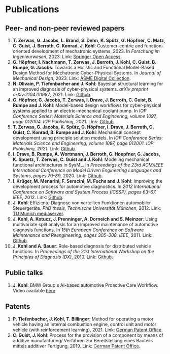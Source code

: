 # Publications

## Peer- and non-peer reviewed papers

1. **T. Zerwas**, **G. Jacobs**, **L. Brand**, **S. Dehn**, **K. Spütz**, **G. Höpfner**, **C. Matz**, **C. Guist**, **J. Berroth**, **C. Konrad**, **J. Kohl**: 
Customer-centric and function-oriented development of mechatronic systems, 2023. In *Forschung im Ingenieurwesen*, 2023. Link: [Springer Open Access](https://link.springer.com/article/10.1007/s10010-023-00658-7).
2. **G. Höpfner, I. Nachmann, T. Zerwas, J. Berroth, J. Kohl, C. Guist, B. Rumpe, G. Jacobs**: Towards a Holistic and Functional Model-Based Design Method for Mechatronic Cyber-Physical Systems. In *Journal of Mechanical Design*, 2023. Link: [ASME Digital Collection](https://asmedigitalcollection.asme.org/computingengineering/article-abstract/doi/10.1115/1.4056807/1156489/Towards-a-Holistic-and-Functional-Model-Based).
3.  **N. Olivain, P. Tiefenbacher and J. Kohl**: Bayesian structural learning for an improved diagnosis of cyber-physical systems. *arXiv preprint arXiv:2104.00987*, 2021. Link: [Github](https://github.com/JensKohl/Publications/blob/main/2021%20Bayesian%20Structural%20Learning%20for%20an%20Improved%20Diagnosis%20of%20Cyber-Physical%20Systems.pdf).
4.  **G. Höpfner, G. Jacobs, T. Zerwas, I. Drave, J. Berroth, C. Guist, B. Rumpe and J. Kohl**: Model-based design workflows for cyber-physical systems applied to an electric-mechanical coolant pump. In *IOP Conference Series: Materials Science and Engineering, volume 1097, page 012004. IOP Publishing*, 2021. Link: [Github](https://github.com/JensKohl/Publications/blob/main/2021%20Model-Based%20Design%20Workflows%20for%20Cyber-Physical%20Systems%20Applied%20to%20an%20Electric-Mechanical%20Coolant%20Pump.pdf).
5.  **T. Zerwas, G. Jacobs, K. Spütz, G. Höpfner, I. Drave, J. Berroth, C. Guist, C. Konrad, B. Rumpe and J. Kohl**: Mechanical concept development using principle solution models. In *IOP Conference Series: Materials Science and Engineering, volume 1097, page 012001. IOP Publishing, 2021.* Link: [Github](https://github.com/JensKohl/Publications/blob/main/2021%20Mechanical%20concept%20development%20using%20principle%20solution%20models.pdf).
6.  **I. Drave, B. Rumpe, A. Wortmann, J. Berroth, G. Hoepfner, G. Jacobs, K. Spuetz, T. Zerwas, C. Guist and J. Kohl**: Modeling mechanical functional architectures in SysML. In *Proceedings of the 23rd ACM/IEEE International Conference on Model Driven Engineering Languages and Systems, pages 79–89*, 2020. Link: [Github](https://github.com/JensKohl/Publications/blob/main/2020%20Modeling-Mechanical-Functional-Architectures-in-SysML.pdf).
7.  **I. Krüger, M. Menarini, F. Seracini, M. Fuchs and J. Kohl**: Improving the development process for automotive diagnostics. In *2012 International Conference on Software and System Process (ICSSP), pages 63–67. IEEE*, 2012. Link: [Github](https://github.com/JensKohl/Publications/blob/main/2012%20Improving%20Development%20Process%20for%20Automotive%20Diagnostics.pdf).
8.  **J. Kohl**: Effiziente Diagnose von verteilten Funktionen automobiler Steuergeräte. *PhD thesis, Technische Universität München*, 2012. 
Link: [TU Munich mediaserver](https://mediatum.ub.tum.de/doc/1080315/1080315.pdf).
9.  **J. Kohl, A. Kotucz, J. Prenninger, A. Dorneich and S. Meinzer**: Using multivariate split analysis for an improved maintenance of automotive diagnosis functions. In *15th European Conference on Software Maintenance and Reengineering, pages 305–308. IEEE*, 2011. Link: [Github](https://github.com/JensKohl/Publications/blob/main/2011%20Using%20multivariate%20split%20analysis%20for%20an%20improved%20maintenance%20of%20automotive%20diagnosis%20functions.pdf).
10.  **J. Kohl and A. Bauer**: Role-based diagnosis for distributed vehicle functions. In *Proceedings of the 21st International Workshop on the Principles of Diagnosis (DX)*, 2010. Link: [Github](https://github.com/JensKohl/Publications/blob/main/2010%20Role-Based%20Diagnosis%20for%20Distributed%20Vehicle%20Functions.pdf).
  
## Public talks

1. **J. Kohl**: BMW Group's AI-based automotive Proactive Care Workflow. Video available [here](https://www.youtube.com/watch?v=SI2kk-4Jskk&t=250s) 
 
## Patents

1. **P. Tiefenbacher, J. Kohl, T. Billinger**: Method for operating a motor vehicle having an internal combustion engine, control unit and motor vehicle (with reinforcement learning), 2021. Link: [German Patent Office](https://patentimages.storage.googleapis.com/b0/86/60/f974de6b65fe5a/DE102021113982A1.pdf).
2. **C. Guist, J. Kohl**: Process for the provision of a component by means of additive manufacturing/ Verfahren zur Bereitstellung eines Bauteils mittels additiver Fertigung, 2019. Link: [German Patent Office](https://patentimages.storage.googleapis.com/a7/c7/cb/16b1c2d0049c53/DE102019134446A1.pdf).
